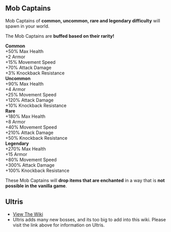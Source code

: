 
## **Mob Captains**

Mob Captains of  **common, uncommon, rare and legendary difficulty**  will spawn in your world.

The Mob Captains are  **buffed based on their rarity!**

**Common**  
+50% Max Health  
+2 Armor  
+15% Movement Speed  
+70% Attack Damage  
+3% Knockback Resistance  
**Uncommon**  
+90% Max Health  
+4 Armor  
+25% Movement Speed  
+120% Attack Damage  
+10% Knockback Resistance  
**Rare**  
+180% Max Health  
+8 Armor  
+40% Movement Speed  
+210% Attack Damage  
+50% Knockback Resistance  
**Legendary**  
+270% Max Health  
+15 Armor  
+80% Movement Speed  
+300% Attack Damage  
+100% Knockback Resistance  

These Mob Captains will  **drop items that are enchanted**  in a way that is  **not possible in the vanilla game**.

## Ultris
- [View The Wiki](https://github.com/SpluoSplatus/Ultris/wiki)
- Ultris adds many new bosses, and its too big to add into this wiki. Please visit the link above for information on Ultris.
